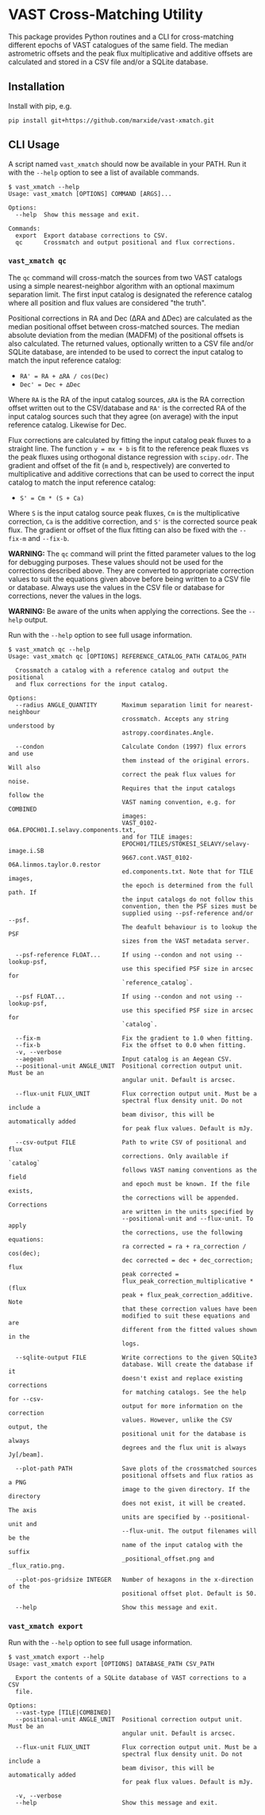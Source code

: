 # VAST Cross-Matching Utility

This package provides Python routines and a CLI for cross-matching different epochs of VAST catalogues of the same field. The median astrometric offsets and the peak flux multiplicative and additive offsets are calculated and stored in a CSV file and/or a SQLite database.

## Installation

Install with pip, e.g.

```text
pip install git+https://github.com/marxide/vast-xmatch.git
```

## CLI Usage

A script named `vast_xmatch` should now be available in your PATH. Run it with the `--help` option to see a list of available commands.

```text
$ vast_xmatch --help
Usage: vast_xmatch [OPTIONS] COMMAND [ARGS]...

Options:
  --help  Show this message and exit.

Commands:
  export  Export database corrections to CSV.
  qc      Crossmatch and output positional and flux corrections.
```

### `vast_xmatch qc`

The `qc` command will cross-match the sources from two VAST catalogs using a simple nearest-neighbor algorithm with an optional maximum separation limit. The first input catalog is designated the reference catalog where all position and flux values are considered "the truth".

Positional corrections in RA and Dec (∆RA and ∆Dec) are calculated as the median positional offset between cross-matched sources. The median absolute deviation from the median (MADFM) of the positional offsets is also calculated. The returned values, optionally written to a CSV file and/or SQLite database, are intended to be used to correct the input catalog to match the input reference catalog:

* `RA' = RA + ∆RA / cos(Dec)`
* `Dec' = Dec + ∆Dec`

Where `RA` is the RA of the input catalog sources, `∆RA` is the RA correction offset written out to the CSV/database and `RA'` is the corrected RA of the input catalog sources such that they agree (on average) with the input reference catalog. Likewise for Dec.

Flux corrections are calculated by fitting the input catalog peak fluxes to a straight line. The function `y = mx + b` is fit to the reference peak fluxes vs the peak fluxes using orthogonal distance regression with `scipy.odr`. The gradient and offset of the fit (`m` and `b`, respectively) are converted to multiplicative and additive corrections that can be used to correct the input catalog to match the input reference catalog:

* `S' = Cm * (S + Ca)`

Where `S` is the input catalog source peak fluxes, `Cm` is the multiplicative correction, `Ca` is the additive correction, and `S'` is the corrected source peak flux. The gradient or offset of the flux fitting can also be fixed with the `--fix-m` and `--fix-b`.

**WARNING:** The `qc` command will print the fitted parameter values to the log for debugging purposes. These values should not be used for the corrections described above. They are converted to appropriate correction values to suit the equations given above before being written to a CSV file or database. Always use the values in the CSV file or database for corrections, never the values in the logs.

**WARNING:** Be aware of the units when applying the corrections. See the `--help` output.

Run with the `--help` option to see full usage information.

```text
$ vast_xmatch qc --help
Usage: vast_xmatch qc [OPTIONS] REFERENCE_CATALOG_PATH CATALOG_PATH

  Crossmatch a catalog with a reference catalog and output the positional
  and flux corrections for the input catalog.

Options:
  --radius ANGLE_QUANTITY       Maximum separation limit for nearest-neighbour
                                crossmatch. Accepts any string understood by
                                astropy.coordinates.Angle.

  --condon                      Calculate Condon (1997) flux errors and use
                                them instead of the original errors. Will also
                                correct the peak flux values for noise.
                                Requires that the input catalogs follow the
                                VAST naming convention, e.g. for COMBINED
                                images:
                                VAST_0102-06A.EPOCH01.I.selavy.components.txt,
                                and for TILE images:
                                EPOCH01/TILES/STOKESI_SELAVY/selavy-image.i.SB
                                9667.cont.VAST_0102-06A.linmos.taylor.0.restor
                                ed.components.txt. Note that for TILE images,
                                the epoch is determined from the full path. If
                                the input catalogs do not follow this
                                convention, then the PSF sizes must be
                                supplied using --psf-reference and/or --psf.
                                The deafult behaviour is to lookup the PSF
                                sizes from the VAST metadata server.

  --psf-reference FLOAT...      If using --condon and not using --lookup-psf,
                                use this specified PSF size in arcsec for
                                `reference_catalog`.

  --psf FLOAT...                If using --condon and not using --lookup-psf,
                                use this specified PSF size in arcsec for
                                `catalog`.

  --fix-m                       Fix the gradient to 1.0 when fitting.
  --fix-b                       Fix the offset to 0.0 when fitting.
  -v, --verbose
  --aegean                      Input catalog is an Aegean CSV.
  --positional-unit ANGLE_UNIT  Positional correction output unit. Must be an
                                angular unit. Default is arcsec.

  --flux-unit FLUX_UNIT         Flux correction output unit. Must be a
                                spectral flux density unit. Do not include a
                                beam divisor, this will be automatically added
                                for peak flux values. Default is mJy.

  --csv-output FILE             Path to write CSV of positional and flux
                                corrections. Only available if `catalog`
                                follows VAST naming conventions as the field
                                and epoch must be known. If the file exists,
                                the corrections will be appended. Corrections
                                are written in the units specified by
                                --positional-unit and --flux-unit. To apply
                                the corrections, use the following equations:
                                ra corrected = ra + ra_correction / cos(dec);
                                dec corrected = dec + dec_correction; flux
                                peak corrected =
                                flux_peak_correction_multiplicative * (flux
                                peak + flux_peak_correction_additive. Note
                                that these correction values have been
                                modified to suit these equations and are
                                different from the fitted values shown in the
                                logs.

  --sqlite-output FILE          Write corrections to the given SQLite3
                                database. Will create the database if it
                                doesn't exist and replace existing corrections
                                for matching catalogs. See the help for --csv-
                                output for more information on the correction
                                values. However, unlike the CSV output, the
                                positional unit for the database is always
                                degrees and the flux unit is always Jy[/beam].

  --plot-path PATH              Save plots of the crossmatched sources
                                positional offsets and flux ratios as a PNG
                                image to the given directory. If the directory
                                does not exist, it will be created. The axis
                                units are specified by --positional-unit and
                                --flux-unit. The output filenames will be the
                                name of the input catalog with the suffix
                                _positional_offset.png and _flux_ratio.png.

  --plot-pos-gridsize INTEGER   Number of hexagons in the x-direction of the
                                positional offset plot. Default is 50.

  --help                        Show this message and exit.
```

### `vast_xmatch export`

Run with the `--help` option to see full usage information.

```text
$ vast_xmatch export --help
Usage: vast_xmatch export [OPTIONS] DATABASE_PATH CSV_PATH

  Export the contents of a SQLite database of VAST corrections to a CSV
  file.

Options:
  --vast-type [TILE|COMBINED]
  --positional-unit ANGLE_UNIT  Positional correction output unit. Must be an
                                angular unit. Default is arcsec.

  --flux-unit FLUX_UNIT         Flux correction output unit. Must be a
                                spectral flux density unit. Do not include a
                                beam divisor, this will be automatically added
                                for peak flux values. Default is mJy.

  -v, --verbose
  --help                        Show this message and exit.
```
